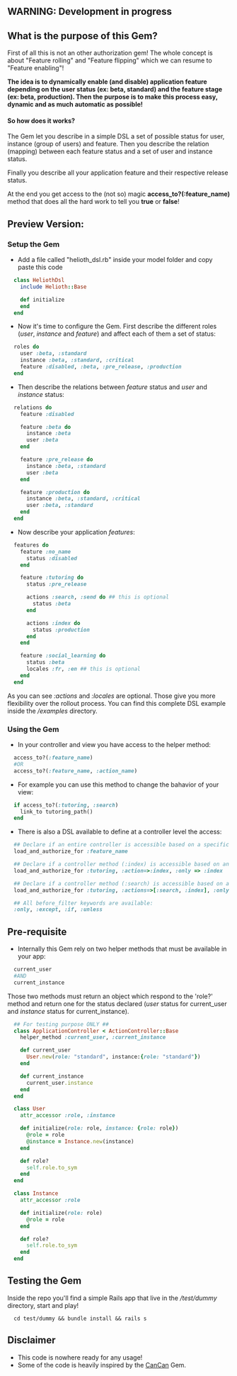 ## WARNING: Development in progress

## What is the purpose of this Gem?

First of all this is not an other authorization gem!
The whole concept is about "Feature rolling" and "Feature flipping" which we can resume to "Feature enabling"!

**The idea is to dynamically enable (and disable) application feature depending on the user status (ex: beta, standard) and the feature stage (ex: beta, production). Then the purpose is to make this process easy, dynamic and as much automatic as possible!**

#### So how does it works?

The Gem let you describe in a simple DSL a set of possible status for user, instance (group of users) and feature. Then you describe the relation (mapping) between each feature status and a set of user and instance status.

Finally you describe all your application feature and their respective release status.

At the end you get access to the (not so) magic **access_to?(:feature_name)** method that does all the hard work to tell you **true** or **false**!


## Preview Version:
### Setup the Gem

- Add a file called "helioth_dsl.rb" inside your model folder and copy paste this code
```ruby
  class HeliothDsl
    include Helioth::Base

    def initialize
    end
  end
```

- Now it's time to configure the Gem.
First describe the different roles (*user*, *instance* and *feature*) and affect each of them a set of status:
```ruby
  roles do
    user :beta, :standard
    instance :beta, :standard, :critical
    feature :disabled, :beta, :pre_release, :production
  end
```

- Then describe the relations between *feature* status and *user* and *instance* status:
```ruby
  relations do
    feature :disabled

    feature :beta do
      instance :beta
      user :beta
    end

    feature :pre_release do
      instance :beta, :standard
      user :beta
    end

    feature :production do
      instance :beta, :standard, :critical
      user :beta, :standard
    end
  end
```

- Now describe your application *features*:
```ruby
  features do
    feature :no_name
      status :disabled
    end

    feature :tutoring do
      status :pre_release

      actions :search, :send do ## this is optional
        status :beta
      end

      actions :index do
        status :production
      end
    end

    feature :social_learning do
      status :beta
      locales :fr, :en ## this is optional
    end
  end
```
As you can see *:actions* and *:locales* are optional. Those give you more flexibility over the rollout process.
You can find this complete DSL example inside the */examples* directory.

### Using the Gem

- In your controller and view you have access to the helper method:
```ruby
  access_to?(:feature_name)
  #OR
  access_to?(:feature_name, :action_name)
```

- For example you can use this method to change the bahavior of your view:
```ruby
  if access_to?(:tutoring, :search)
    link_to tutoring_path()
  end
```

- There is also a DSL available to define at a controller level the access:
```ruby
  ## Declare if an entire controller is accessible based on a specific feature
  load_and_authorize_for :feature_name

  ## Declare if a controller method (:index) is accessible based on an action (:index) related to a feature (:tutoring)
  load_and_authorize_for :tutoring, :action=>:index, :only => :index

  ## Declare if a controller method (:search) is accessible based on a multiple actions (:index, :search) related to a feature (:tutoring)
  load_and_authorize_for :tutoring, :actions=>[:search, :index], :only => :search

  ## All before_filter keywords are available:
  :only, :except, :if, :unless
```

## Pre-requisite

- Internally this Gem rely on two helper methods that must be available in your app:
```ruby
  current_user
  #AND
  current_instance
```
Those two methods must return an object which respond to the 'role?' method and return one for the status declared (*user* status for current_user and *instance* status for current_instance).
```ruby
  ## For testing purpose ONLY ##
  class ApplicationController < ActionController::Base
    helper_method :current_user, :current_instance

    def current_user
      User.new(role: "standard", instance:{role: "standard"})
    end

    def current_instance
      current_user.instance
    end
  end

  class User
    attr_accessor :role, :instance

    def initialize(role: role, instance: {role: role})
      @role = role
      @instance = Instance.new(instance)
    end

    def role?
      self.role.to_sym
    end
  end

  class Instance
    attr_accessor :role

    def initialize(role: role)
      @role = role
    end

    def role?
      self.role.to_sym
    end
  end
```

## Testing the Gem
Inside the repo you'll find a simple Rails app that live in the */test/dummy* directory, start and play!
```system
  cd test/dummy && bundle install && rails s
```

## Disclaimer
- This code is nowhere ready for any usage!
- Some of the code is heavily inspired by the [CanCan](https://github.com/ryanb/cancan/) Gem.
